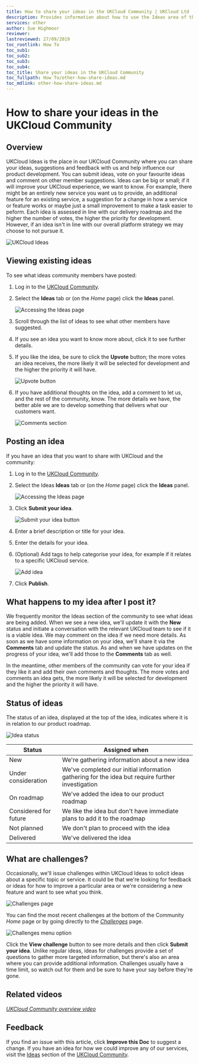 ```yaml
---
title: How to share your ideas in the UKCloud Community | UKCloud Ltd
description: Provides information about how to use the Ideas area of the UKCloud Community to send us your feedback
services: other
author: Sue Highmoor
reviewer:
lastreviewed: 27/09/2019
toc_rootlink: How To
toc_sub1: 
toc_sub2:
toc_sub3:
toc_sub4:
toc_title: Share your ideas in the UKCloud Community
toc_fullpath: How To/other-how-share-ideas.md
toc_mdlink: other-how-share-ideas.md
---
```


# How to share your ideas in the UKCloud Community

## Overview

UKCloud Ideas is the place in our UKCloud Community where you can share your ideas, suggestions and feedback with us and help influence our product development. You can submit ideas, vote on your favourite ideas and comment on other member suggestions. Ideas can be big or small; if it will improve your UKCloud experience, we want to know. For example, there might be an entirely new service you want us to provide, an additional feature for an existing service, a suggestion for a change in how a service or feature works or maybe just a small improvement to make a task easier to peform. Each idea is assessed in line with our delivery roadmap and the higher the number of votes, the higher the priority for development. However, if an idea isn't in line with our overall platform strategy we may choose to not pursue it.

![UKCloud Ideas](images/other-ideas-home.png)

## Viewing existing ideas

To see what ideas community members have posted:

1. Log in to the [UKCloud Community](https://community.ukcloud.com).

2. Select the **Ideas** tab or (on the *Home* page) click the **Ideas** panel.

    ![Accessing the Ideas page](images/other-ideas-links.png)

3. Scroll through the list of ideas to see what other members have suggested.

4. If you see an idea you want to know more about, click it to see further details.

5. If you like the idea, be sure to click the **Upvote** button; the more votes an idea receives, the more likely it will be selected for development and the higher the priority it will have.

   ![Upvote button](images/other-ideas-vote.png)

6. If you have additional thoughts on the idea, add a comment to let us, and the rest of the community, know. The more details we have, the better able we are to develop something that delivers what our customers want.

    ![Comments section](images/other-ideas-comment.png)

## Posting an idea

If you have an idea that you want to share with UKCloud and the community:

1. Log in to the [UKCloud Community](https://community.ukcloud.com).

2. Select the Ideas **Ideas** tab or (on the *Home* page) click the **Ideas** panel.

    ![Accessing the Ideas page](images/other-ideas-links.png)

3. Click **Submit your idea**.

    ![Submit your idea button](images/other-ideas-submit.png)

4. Enter a brief description or title for your idea.

5. Enter the details for your idea.

6. (Optional) Add tags to help categorise your idea, for example if it relates to a specific UKCloud service.

    ![Add idea](images/other-ideas-add.png)

7. Click **Publish**.

## What happens to my idea after I post it?

We frequently monitor the Ideas section of the community to see what ideas are being added. When we see a new idea, we'll update it with the **New** status and initiate a conversation with the relevant UKCloud team to see if it is a viable idea. We may comment on the idea if we need more details. As soon as we have some information on your idea, we'll share it via the **Comments** tab and update the status. As and when we have updates on the progress of your idea, we'll add those to the **Comments** tab as well.

In the meantime, other members of the community can vote for your idea if they like it and add their own comments and thoughts. The more votes and comments an idea gets, the more likely it will be selected for development and the higher the priority it will have.

## Status of ideas

The status of an idea, displayed at the top of the idea, indicates where it is in relation to our product roadmap.

![Idea status](images/other-ideas-status.png)

Status                | Assigned when
----------------------|--------------
New                   | We're gathering information about a new idea
Under consideration   | We've completed our initial information gathering for the idea but require further investigation
On roadmap            | We've added the idea to our product roadmap
Considered for future | We like the idea but don't have immediate plans to add it to the roadmap
Not planned           | We don't plan to proceed with the idea
Delivered             | We've delivered the idea

## What are challenges?

Occasionally, we'll issue challenges within UKCloud Ideas to solicit ideas about a specific topic or service. It could be that we're looking for feedback or ideas for how to improve a particular area or we're considering a new feature and want to see what you think.

![Challenges page](images/other-ideas-challenges.png)

You can find the most recent challenges at the bottom of the Community *Home* page or by going directly to the [*Challenges*](https://community.ukcloud.com/challenges) page.

![Challenges menu option](images/other-ideas-mnu-challenges.png)

Click the **View challenge** button to see more details and then click **Submit your idea**. Unlike regular ideas, ideas for challenges provide a set of questions to gather more targeted information, but there's also an area where you can provide additional information. Challenges usually have a time limit, so watch out for them and be sure to have your say before they're gone.

## Related videos

[*UKCloud Community overview video*](other-vid-community.md)

## Feedback

If you find an issue with this article, click **Improve this Doc** to suggest a change. If you have an idea for how we could improve any of our services, visit the [Ideas](https://community.ukcloud.com/ideas) section of the [UKCloud Community](https://community.ukcloud.com).
